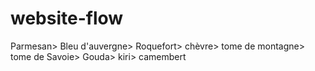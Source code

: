 # website-flow
Parmesan> Bleu d'auvergne> Roquefort> chèvre> tome de montagne> tome de Savoie> Gouda> kiri> camembert

